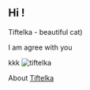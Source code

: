 ## Hi !

Tiftelka - beautiful cat)

I am agree with you

kkk ![tiftelka](tiftelka.jpg)

About [Tiftelka](http.cathous.uz "click here")
